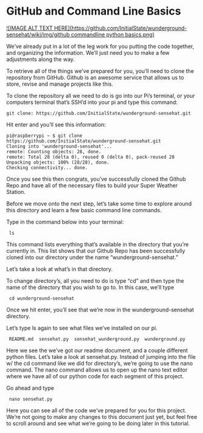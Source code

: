 # GitHub and Command Line Basics

[![IMAGE ALT TEXT HERE](https://github.com/InitialState/wunderground-sensehat/wiki/img/github commandline python basics.png)](https://youtu.be/w3muztSAJLU)

We’ve already put in a lot of the leg work for you putting the code together, and organizing the information. We’ll just need you to make a few adjustments along the way. 

To retrieve all of the things we’ve prepared for you, you’ll need to clone the repository from GitHub. Github is an awesome service that allows us to store, revise and manage projects like this.

To clone the repository all we need to do is go into our Pi’s terminal, or your computers terminal that’s SSH’d into your pi and type this command:


    git clone: https://github.com/InitialState/wunderground-sensehat.git


Hit enter and you’ll see this information:


    pi@raspberrypi ~ $ git clone https://github.com/InitialState/wunderground-sensehat.git
    Cloning into 'wunderground-sensehat'...
    remote: Counting objects: 28, done.
    remote: Total 28 (delta 0), reused 0 (delta 0), pack-reused 28
    Unpacking objects: 100% (28/28), done.
    Checking connectivity... done.


Once you see this then congrats, you’ve successfully cloned the Github Repo and have all of the necessary files to build your Super Weather Station.

Before we move onto the next step, let’s take some time to explore around this directory and learn a few basic command line commands.

Type in the command below into your terminal:

     ls

This command lists everything that’s available in the directory that you’re currently in. This list shows that our Github Repo has been successfully cloned into our directory under the name “wunderground-sensehat.”

Let’s take a look at what’s in that directory.

To change directory’s, all you need to do is type “cd” and then type the name of the directory that you wish to go to. In this case, we’ll type

     cd wunderground-sensehat

Once we hit enter, you’ll see that we’re now in the wunderground-sensehat directory.

Let’s type ls again to see what files we’ve installed on our pi.

     README.md  sensehat.py  sensehat_wunderground.py  wunderground.py

Here we see the we’ve got our readme document, and a couple different python files. Let’s take a look at sensehat.py. Instead of jumping into the file w/ the cd command like we did for directory’s, we’re going to use the nano command. The nano command allows us to open up the nano text editor where we have all of our python code for each segment of this project.

Go ahead and type

     nano sensehat.py
 

Here you can see all of the code we’ve prepared for you for this project. We’re not going to make any changes to this document just yet, but feel free to scroll around and see what we’re going to be doing later in this tutorial.
